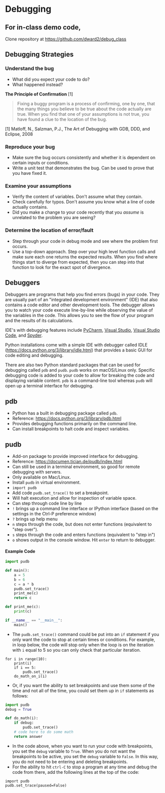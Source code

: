 # Debugging
## For in-class demo code,  
<!--- click [here](./debugging_code/debug_demo.py).--->  
Clone repository at <https://github.com/dward2/debug_class>

<!---
**Summer 2020**
Class code at <https://github.com/dward2/debug_demo>
--->

## Debugging Strategies

### Understand the bug
* What did you expect your code to do?
* What happened instead?

__The Principle of Confirmation__ [1]
> Fixing a buggy program is a process of confirming, one by one, that the many 
> things you believe to be true about the code actually are true. When you 
> find that one of your assumptions is not true, you have found a clue to 
> the location of the bug.

[1] Matloff, N., Salzman, P.J., The Art of Debugging with GDB, DDD, and 
Eclipse, 2008

### Reproduce your bug
* Make sure the bug occurs consistently and whether it is dependent on certain
inputs or conditions.
* Write a unit test that demonstrates the bug.  Can be used to prove that you
have fixed it.

### Examine your assumptions
* Verify the content of variables.  Don't assume what they contain.
* Check carefully for typos.  Don't assume you know what a line of code
actually contains.
* Did you make a change to your code recently that you _assume_ is unrelated 
to the problem you are seeing?
  
### Determine the location of error/fault
* Step through your code in debug mode and see where the problem first occurs.
* Use a top-down approach.  Step over your high level function calls and make
sure each one returns the expected results.  When you find where things start
  to diverge from expected, then you can step into that function to look for
  the exact spot of divergence.

## Debuggers
Debuggers are programs that help you find errors (bugs) in your code.  They
are usually part of an "integrated development environment" (IDE) that also
contains a code editor and other development tools.  The debugger allows you
to watch your code execute line-by-line while observing the value of the 
variables in the code.  This allows you to see the flow of your program and
the results of its calculations.

IDE's with debugging features include 
[PyCharm](../Resources/PyCharm/readme.MD), 
[Visual Studio](https://visualstudio.microsoft.com/), 
[Visual Studio Code](../Resources/visual_studio_code.md), and 
[Spyder](https://www.spyder-ide.org/).  

Python installations come with a simple IDE with debugger called IDLE
(<https://docs.python.org/3/library/idle.html>) that provides a basic GUI for
code editing and debugging.  

There are also two Python standard packages that can be used for debugging
called `pdb` and `pudb`.  `pudb` works on macOS/Linux only.  Specific debugging
code is added to your code to allow for breaking the code and displaying
variable content.  `pdb` is a command-line tool whereas `pudb` will open up a
terminal interface for debugging.

## pdb
* Python has a built in debugging package called `pdb`.
* Reference: https://docs.python.org/3/library/pdb.html
* Provides debugging functions primarily on the command line.
* Can install breakpoints to halt code and inspect variables.
## pudb
* Add-on package to provide improved interface for debugging.
* Reference: https://documen.tician.de/pudb/index.html
* Can still be used in a terminal environment, so good for remote debugging
with servers.
* Only available on Mac/Linux.
* Install `pudb` in virtual environment.
* `import pudb`
* Add code `pudb.set_trace()` to set a breakpoint.
* Will halt execution and allow for inspection of variable space.
* Can step through code line by line
* `!` brings up a command line interface or IPython interface (based on the
settings in the Ctrl-P preference window)
* `?` brings up help menu
* `n` steps through the code, but does not enter functions (equivalent to 
       "step over").
* `s` steps through the code and enters functions (equivalent to "step in")
* `o` shows output in the console window.  Hit `enter` to return to debugger.
#### Example Code
```python
import pudb

def main():
    a = 5
    b = 6
    c = a * b
    pudb.set_trace()
    print_me(c)
    return c

def print_me(c):
    print(c)

if __name__ == "__main__":
    main()
```
* The `pudb.set_trace()` command could be put into an `if` statement if you 
only want the code to stop at certain times or conditions.  For example, in
loop below, the code will stop only when the loop is on the iteration with
`i` equal to 5 so you can only check that particular iteration.
```
for i in range(10):
    print(i)
    if i == 5:
        pudb.set_trace()
    do_math_on_i(i)
```
* Or, if you want the ability to set breakpoints and use them some of the 
time and not all of the time, you could set them up in `if` statements as
follows:
```python
import pudb
debug = True

def do_math(i):
    if debug:
        pudb.set_trace()
    # code here to do some math
    return answer
```
* In the code above, when you want to run your code with breakpoints, you set
the `debug` variable to `True`.  When you do not want the breakpoints to be
active, you set the `debug` variable to `False`.  In this way, you do not need
to be entering and deleting breakpoints.
* For the ability to hit `ctrl-C` to stop a program at any time and debug the
code from there, add the following lines at the top of the code:
```
import pudb
pudb.set_trace(paused=False)
```


